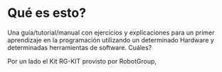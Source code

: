 # Qué es esto?
Una guía/tutorial/manual con ejercicios y explicaciones para un primer aprendizaje en la programación utilizando un determinado Hardware y determinadas herramientas de software. Cuáles?

Por un lado el Kit RG-KIT provisto por RobotGroup, 
